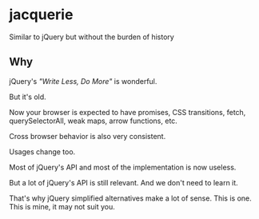 # jacquerie
Similar to jQuery but without the burden of history

## Why

jQuery's *"Write Less, Do More"* is wonderful.

But it's old.

Now your browser is expected to have promises, CSS transitions, fetch, querySelectorAll, weak maps, arrow functions, etc.

Cross browser behavior is also very consistent.

Usages change too.

Most of jQuery's API and most of the implementation is now useless.

But a lot of jQuery's API is still relevant. And we don't need to learn it.

That's why jQuery simplified alternatives make a lot of sense. This is one. This is mine, it may not suit you.
